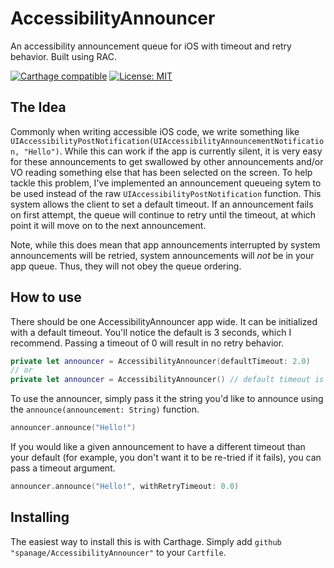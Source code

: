 # AccessibilityAnnouncer
An accessibility announcement queue for iOS with timeout and retry behavior. Built using RAC.

[![Carthage compatible](https://img.shields.io/badge/Carthage-compatible-4BC51D.svg?style=flat)](https://github.com/Carthage/Carthage) [![License: MIT](https://img.shields.io/badge/License-MIT-yellow.svg)](https://opensource.org/licenses/MIT)




## The Idea

Commonly when writing accessible iOS code, we write something like  `UIAccessibilityPostNotification(UIAccessibilityAnnouncementNotification, "Hello")`. While this can work if the app is currently silent, it is very easy for these announcements to get swallowed by other announcements and/or VO reading something else that has been selected on the screen. To help tackle this problem, I've implemented an announcement queueing sytem to be used instead of the raw `UIAccessibilityPostNotification` function. This system allows the client to set a default timeout. If an announcement fails on first attempt, the queue will continue to retry until the timeout, at which point it will move on to the next announcement.

Note, while this does mean that app announcements interrupted by system announcements will be retried, system announcements will *not* be in your app queue. Thus, they will not obey the queue ordering.

## How to use

There should be one AccessibilityAnnouncer app wide. It can be initialized with a default timeout. You'll notice the default is 3 seconds, which I recommend. Passing a timeout of 0 will result in no retry behavior.

```swift
private let announcer = AccessibilityAnnouncer(defaultTimeout: 2.0)
// or
private let announcer = AccessibilityAnnouncer() // default timeout is 3 seconds
```
    
To use the announcer, simply pass it the string you'd like to announce using the `announce(announcement: String)` function.

```swift
announcer.announce("Hello!")
 ```
 
If you would like a given announcement to have a different timeout than your default (for example, you don't want it to be re-tried if it fails), you can pass a timeout argument.

```swift
announcer.announce("Hello!", withRetryTimeout: 0.0)
```

## Installing

The easiest way to install this is with Carthage. Simply add `github "spanage/AccessibilityAnnouncer"` to your `Cartfile`.
